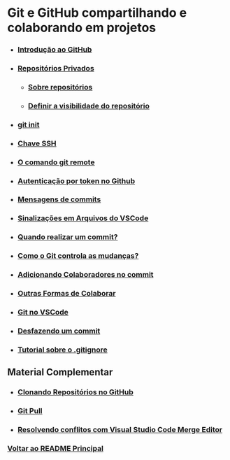 # Git e GitHub compartilhando e colaborando em projetos

- ### [Introdução ao GitHub](./Material-Estudo/introducao.md)

- ### [Repositórios Privados](./Material-Estudo/repositorios-privados.md)

    - ### [Sobre repositórios](./Material-Estudo/sobre-repositorios.md)

    - ### [Definir a visibilidade do repositório](./Material-Estudo/definirVisibilidadeRepositorio.md)

- ### [git init](./Material-Estudo/git-init.md)

- ### [Chave SSH](./Material-Estudo/chave-ssh.md)

- ### [O comando git remote](./Material-Estudo/git-remote.md)

- ### [Autenticação por token no Github](./Material-Estudo/autentificacaoPorToken.md)

- ### [Mensagens de commits](./Material-Estudo/mensagensDeCommits.md)

- ### [Sinalizações em Arquivos do VSCode](./Material-Estudo/sinalizacaoEmArquivosVscode.md)

- ### [Quando realizar um commit?](./Material-Estudo/quandoRealizarCommits.md)

- ### [Como o Git controla as mudanças?](./Material-Estudo/comoGitControlaMudancas.md)

- ### [Adicionando Colaboradores no commit](./Material-Estudo/adicionandoColaboradores.md)

- ### [Outras Formas de Colaborar](./Material-Estudo/outrasFormasDeColaborar.md)

- ### [Git no VSCode](./Material-Estudo/gitNoVscode.md)

- ### [Desfazendo um commit](./Material-Estudo/desfazendoUmCommit.md)

- ### [Tutorial sobre o .gitignore](./Material-Estudo/tutorial_gitinore.md)


## Material Complementar 

- ### [Clonando Repositórios no GitHub](./Material-Estudo/clonando-repositorios.md)

- ### [Git Pull](./Material-Estudo/gitPull.md)

- ### [Resolvendo conflitos com Visual Studio Code Merge Editor](./Material-Estudo/resolvendoConflitosComVscodeMergeEditor.md)




### [Voltar ao README Principal](../README.md)